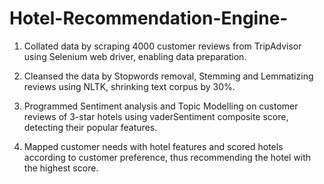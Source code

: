 # Hotel-Recommendation-Engine-
1) Collated data by scraping 4000 customer reviews from TripAdvisor using Selenium web driver, enabling data preparation. 

2) Cleansed the data by Stopwords removal, Stemming and Lemmatizing reviews using NLTK, shrinking text corpus by 30%. 

3) Programmed Sentiment analysis and Topic Modelling on customer reviews of 3-star hotels using vaderSentiment composite score, detecting their popular features. 

4) Mapped customer needs with hotel features and scored hotels according to customer preference, thus recommending the hotel with the highest score.
